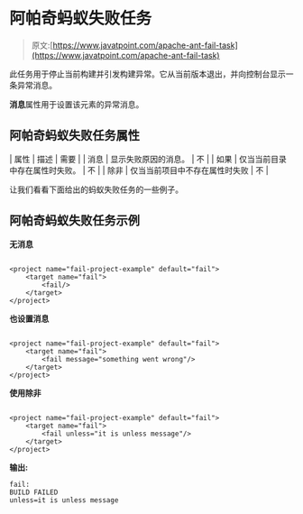 # 阿帕奇蚂蚁失败任务

> 原文:[https://www.javatpoint.com/apache-ant-fail-task](https://www.javatpoint.com/apache-ant-fail-task)

此任务用于停止当前构建并引发构建异常。它从当前版本退出，并向控制台显示一条异常消息。

**消息**属性用于设置该元素的异常消息。

## 阿帕奇蚂蚁失败任务属性

| 属性 | 描述 | 需要 |
| 消息 | 显示失败原因的消息。 | 不 |
| 如果 | 仅当当前目录中存在属性时失败。 | 不 |
| 除非 | 仅当当前项目中不存在属性时失败 | 不 |

让我们看看下面给出的蚂蚁失败任务的一些例子。

## 阿帕奇蚂蚁失败任务示例

**无消息**

```

<project name="fail-project-example" default="fail">
	<target name="fail">
		<fail/>
	</target>
</project>

```

**也设置消息**

```

<project name="fail-project-example" default="fail">
	<target name="fail">
		<fail message="something went wrong"/>
	</target>
</project>

```

**使用除非**

```

<project name="fail-project-example" default="fail">
	<target name="fail">
		<fail unless="it is unless message"/>
	</target>
</project>

```

**输出:**

```
fail:
BUILD FAILED
unless=it is unless message

```